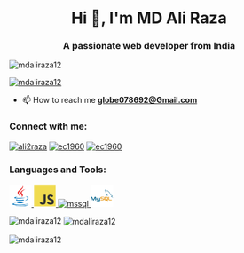<h1 align="center">Hi 👋, I'm MD Ali Raza</h1>
<h3 align="center">A passionate web developer from India</h3>

<p align="left"> <img src="https://komarev.com/ghpvc/?username=mdaliraza12&label=Profile%20views&color=0e75b6&style=flat" alt="mdaliraza12" /> </p>

<p align="left"> <a href="https://github.com/ryo-ma/github-profile-trophy"><img src="https://github-profile-trophy.vercel.app/?username=mdaliraza12" alt="mdaliraza12" /></a> </p>

- 📫 How to reach me **globe078692@Gmail.com**

<h3 align="left">Connect with me:</h3>
<p align="left">
<a href="https://linkedin.com/in/ali2raza" target="blank"><img align="center" src="https://raw.githubusercontent.com/rahuldkjain/github-profile-readme-generator/master/src/images/icons/Social/linked-in-alt.svg" alt="ali2raza" height="30" width="40" /></a>
<a href="https://www.hackerrank.com/ec1960" target="blank"><img align="center" src="https://raw.githubusercontent.com/rahuldkjain/github-profile-readme-generator/master/src/images/icons/Social/hackerrank.svg" alt="ec1960" height="30" width="40" /></a>
<a href="https://www.leetcode.com/ec1960" target="blank"><img align="center" src="https://raw.githubusercontent.com/rahuldkjain/github-profile-readme-generator/master/src/images/icons/Social/leet-code.svg" alt="ec1960" height="30" width="40" /></a>
</p>

<h3 align="left">Languages and Tools:</h3>
<p align="left"> <a href="https://www.java.com" target="_blank" rel="noreferrer"> <img src="https://raw.githubusercontent.com/devicons/devicon/master/icons/java/java-original.svg" alt="java" width="40" height="40"/> </a> <a href="https://developer.mozilla.org/en-US/docs/Web/JavaScript" target="_blank" rel="noreferrer"> <img src="https://raw.githubusercontent.com/devicons/devicon/master/icons/javascript/javascript-original.svg" alt="javascript" width="40" height="40"/> </a> <a href="https://www.microsoft.com/en-us/sql-server" target="_blank" rel="noreferrer"> <img src="https://www.svgrepo.com/show/303229/microsoft-sql-server-logo.svg" alt="mssql" width="40" height="40"/> </a> <a href="https://www.mysql.com/" target="_blank" rel="noreferrer"> <img src="https://raw.githubusercontent.com/devicons/devicon/master/icons/mysql/mysql-original-wordmark.svg" alt="mysql" width="40" height="40"/> </a> </p>

<p><img align="left" src="https://github-readme-stats.vercel.app/api/top-langs?username=mdaliraza12&show_icons=true&locale=en&layout=compact" alt="mdaliraza12" /></p>

<p>&nbsp;<img align="center" src="https://github-readme-stats.vercel.app/api?username=mdaliraza12&show_icons=true&locale=en" alt="mdaliraza12" /></p>

<p><img align="center" src="https://github-readme-streak-stats.herokuapp.com/?user=mdaliraza12&" alt="mdaliraza12" /></p>
